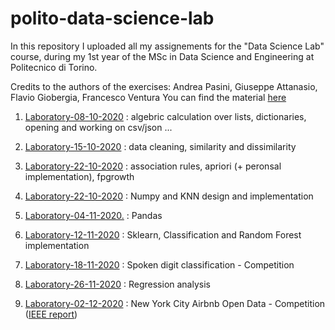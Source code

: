 # polito-data-science-lab

In this repository I uploaded all my assignements for the "Data Science Lab" course, during my 1st year of the MSc in Data Science and Engineering at Politecnico di Torino. 

Credits to the authors of the exercises: Andrea Pasini, Giuseppe Attanasio, Flavio Giobergia, Francesco Ventura
You can find the material [here](https://dbdmg.polito.it/wordpress/teaching/data-science-lab-process-and-methods-2020-2021/) 

1. [Laboratory-08-10-2020](https://github.com/francescodisalvo05/Data-Science-Lab-Exercises/blob/main/Notebooks/1-Laboratory-08-10-2020.ipynb) : algebric calculation over lists, dictionaries, opening and working on csv/json ...

2. [Laboratory-15-10-2020](https://github.com/francescodisalvo05/Data-Science-Lab-Exercises/blob/main/Notebooks/2-Laboratory-15-10-2020.ipynb) : data cleaning, similarity and dissimilarity

3. [Laboratory-22-10-2020](https://github.com/francescodisalvo05/Data-Science-Lab-Exercises/blob/main/Notebooks/3-Laboratory-22-10-2020.ipynb) : association rules, apriori (+ peronsal implementation), fpgrowth 

4. [Laboratory-22-10-2020](https://github.com/francescodisalvo05/Data-Science-Lab-Exercises/blob/main/Notebooks/4-Laboratory-29-10-2020.ipynb) : Numpy and KNN design and implementation

5. [Laboratory-04-11-2020.](https://github.com/francescodisalvo05/Data-Science-Lab-Exercises/blob/main/Notebooks/5-Laboratory-04-11-2020.ipynb) : Pandas 

6. [Laboratory-12-11-2020](https://github.com/francescodisalvo05/Data-Science-Lab-Exercises/blob/main/Notebooks/6-Laboratory-12-11-2020.ipynb) : Sklearn, Classification and Random Forest implementation 

7. [Laboratory-18-11-2020](https://github.com/francescodisalvo05/Data-Science-Lab-Exercises/blob/main/Notebooks/7-Laboratory-18-11-2020.ipynb) : Spoken digit classification - Competition

8. [Laboratory-26-11-2020](https://github.com/francescodisalvo05/Data-Science-Lab-Exercises/blob/main/Notebooks/8-Laboratory-26-11-2020.ipynb) : Regression analysis

9. [Laboratory-02-12-2020](https://github.com/francescodisalvo05/Data-Science-Lab-Exercises/blob/main/Notebooks/9-Laboratory-02-12-2020.ipynb) : New York City Airbnb Open Data - Competition ([IEEE report](https://github.com/francescodisalvo05/Data-Science-Lab-Exercises/blob/main/Notebooks/report_lab_9_s282418.pdf))
